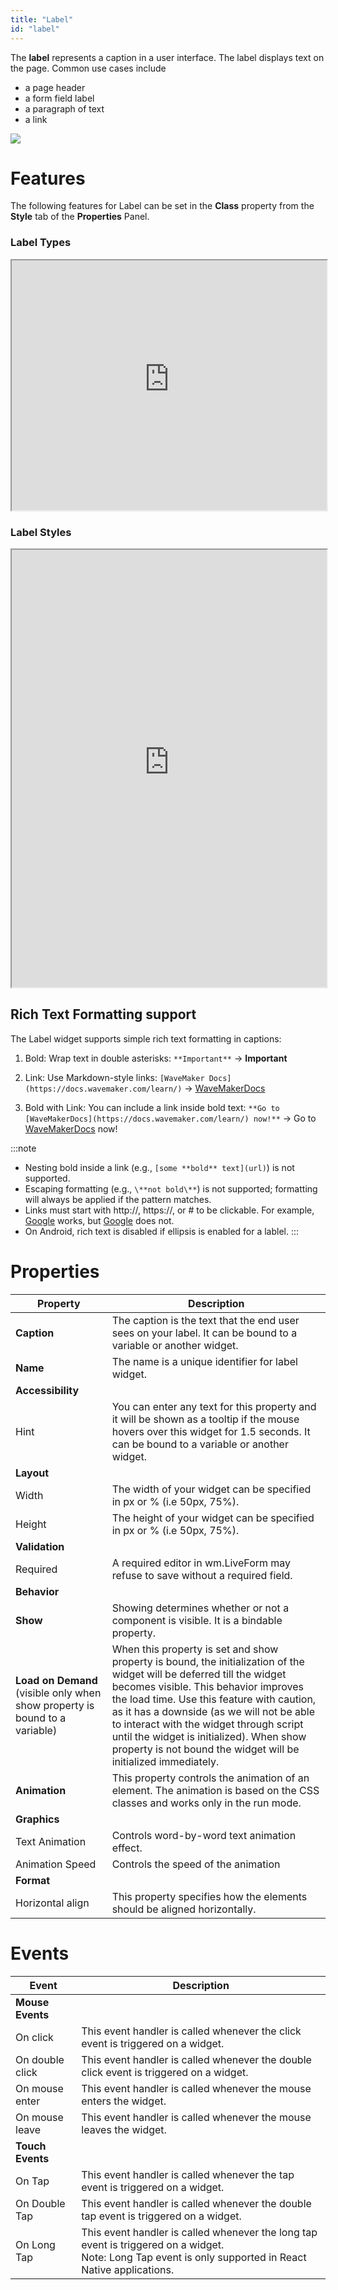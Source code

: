 ```yaml
---
title: "Label"
id: "label"
---
```


The **label** represents a caption in a user interface. The label displays text on the page. Common use cases include

- a page header
- a form field label
- a paragraph of text
- a link

[![](/learn/assets/label_struct.jpg)](/learn/assets/label_struct.jpg)

# Features

The following features for Label can be set in the **Class** property from the **Style** tab of the **Properties** Panel.

### Label Types

<iframe width="100%" height="400" style={{backgroundColor: "snow"}} allowtransparency="true" src="https://apps.wavemakeronline.com/documentation_snippets/#/LabelStyles">Label Types</iframe>

### Label Styles

<iframe width="100%" height="700" style={{backgroundColor: "snow"}} allowtransparency="true" src="https://apps.wavemakeronline.com/documentation_snippets/#/Labels">LabelStyles</iframe>

## Rich Text Formatting support

The Label widget supports simple rich text formatting in captions:

1. Bold: Wrap text in double asterisks: `**Important**` → **Important**

2. Link: Use Markdown-style links: `[WaveMaker Docs](https://docs.wavemaker.com/learn/)` → [WaveMakerDocs](https://docs.wavemaker.com/learn/)

3. Bold with Link: You can include a link inside bold text: `**Go to [WaveMakerDocs](https://docs.wavemaker.com/learn/) now!**` → Go to [WaveMakerDocs](https://docs.wavemaker.com/learn/) now!

:::note
- Nesting bold inside a link (e.g., `[some **bold** text](url)`) is not supported.
- Escaping formatting (e.g., `\**not bold\**`) is not supported; formatting will always be applied if the pattern matches.
- Links must start with http://, https://, or # to be clickable. For example, [Google](https://google.com) works, but [Google](google.com) does not.
- On Android, rich text is disabled if ellipsis is enabled for a lablel.
:::

# Properties

| Property | Description |
| --- | --- |
| **Caption** | The caption is the text that the end user sees on your label. It can be bound to a variable or another widget. |
| **Name** | The name is a unique identifier for label widget. |
| **Accessibility** |
| Hint | You can enter any text for this property and it will be shown as a tooltip if the mouse hovers over this widget for 1.5 seconds. It can be bound to a variable or another widget. |
| **Layout** |
| Width | The width of your widget can be specified in px or % (i.e 50px, 75%). |
| Height | The height of your widget can be specified in px or % (i.e 50px, 75%). |
| **Validation** |
| Required | A required editor in wm.LiveForm may refuse to save without a required field. |
| **Behavior** |
| **Show** | Showing determines whether or not a component is visible. It is a bindable property. |
| **Load on Demand** (visible only when show property is bound to a variable) | When this property is set and show property is bound, the initialization of the widget will be deferred till the widget becomes visible. This behavior improves the load time. Use this feature with caution, as it has a downside (as we will not be able to interact with the widget through script until the widget is initialized). When show property is not bound the widget will be initialized immediately. |
| **Animation** | This property controls the animation of an element. The animation is based on the CSS classes and works only in the run mode. |
| **Graphics** |
| Text Animation | Controls word-by-word text animation effect.|
| Animation Speed | Controls the speed of the animation |
| **Format** |
| Horizontal align | This property specifies how the elements should be aligned horizontally. |

# Events

| Event | Description |
| --- | --- |
| **Mouse Events** |
| On click | This event handler is called whenever the click event is triggered on a widget. |
| On double click | This event handler is called whenever the double click event is triggered on a widget. |
| On mouse enter | This event handler is called whenever the mouse enters the widget. |
| On mouse leave | This event handler is called whenever the mouse leaves the widget. |
| **Touch Events** |
| On Tap | This event handler is called whenever the tap event is triggered on a widget. |
| On Double Tap | This event handler is called whenever the double tap event is triggered on a widget. |
| On Long Tap | This event handler is called whenever the long tap event is triggered on a widget. <br/> Note: Long Tap event is only supported in React Native applications.|

